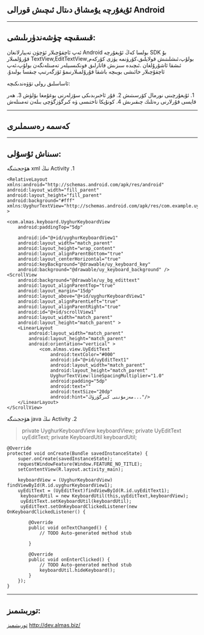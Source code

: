 ئۇيغۇرچە يۇمشاق دىتال ئىچىش قورالى Android
------------------------------------------


----------
## قىسقىچە چۈشەندۈرىلىشى:‫ ##
بۇ ‫‫SDK بولسا كەڭ ئۇيغۇرچە Android ئەپ ئاچقۇچىلار ئۈچۈن تەييارلانغان بولۇپ،ئىشلىتىش قولايلىق،كۆرۈنمە يۈزى كۆركەم,TextView,EditTextView ‫قۇرۇلمىلار ئىشقا ئاشۇرۇلغان .ئىچىدە سىزىش قاتارلىق فونكىسىيلەر تەمىنلەنگەن بولۇپ،ئەپ ئاچقۇچىلار خائىشى بويىچە باشقا قۇرۇلمىلارنىمۇ ئۆزگەرتىپ چىقسا بولىدۇ.

ئاساسلىق رولى تۆۋەندىكىچە:‫‫

‫1. ئۇيغۇرچىنى نورمال كۆرسىتىش
‫2. قۇر ئاخىرىدىكى سۆزلەرنى بوغۇمغا بۆلۈش
‫3. ھەر قايسى قۇرلارنى رەتلىك چىقىرىش
‫4. كونۇپكا تاختىسى ۋە كىرگۈزگۈچى بىلەن تەمىنلەش


----------
## كەسمە رەسىملىرى ##

----------
## سىناش ئۇسۇلى:‫ ##
‫1.	Activity نىڭ xml ھۆججىتىگە

    <RelativeLayout xmlns:android="http://schemas.android.com/apk/res/android"
    android:layout_width="fill_parent"
    android:layout_height="fill_parent"
    android:background="#fff"
    xmlns:UyghurTextView="http://schemas.android.com/apk/res/com.example.uyghurtest" >

    <com.almas.keyboard.UyghurKeyboardView
        android:paddingTop="5dp"
        
        android:id="@+id/uyghurKeyboardView1"
        android:layout_width="match_parent"
        android:layout_height="wrap_content"
        android:layout_alignParentBottom="true"
        android:layout_centerHorizontal="true"
        android:keyBackground="@drawable/uy_keyboard_key" 
        android:background="@drawable/uy_keyboard_background" />
    <ScrollView 	
        android:background="@drawable/uy_bg_edittext"
		android:layout_alignParentTop="true"
        android:layout_margin="15dp"
        android:layout_above="@+id/uyghurKeyboardView1"
        android:layout_alignParentLeft="true"
        android:layout_alignParentRight="true"
        android:id="@+id/scrollView1"
        android:layout_width="match_parent"
        android:layout_height="match_parent" >
        <LinearLayout
            android:layout_width="match_parent"
            android:layout_height="match_parent"
            android:orientation="vertical" >
                <com.almas.view.UyEditText
                    android:textColor="#000"
			        android:id="@+id/uyEditText1"
			        android:layout_width="match_parent"
			        android:layout_height="match_parent"
			        UyghurTextView:lineSpacingMultiplier="1.0"
			        android:padding="5dp"
			        android:text=""
			        android:textSize="20dp"
			        android:hint="مەزمۇننى كىرگۈزۈڭ..."/>
        </LinearLayout>
    </ScrollView>
</RelativeLayout>

‫2.	Activity نىڭ java ھۆججىتىگە

> private UyghurKeyboardView keyboardView;
	private UyEditText uyEditText;
	private KeyboardUtil keyboardUtil;

	@Override
	protected void onCreate(Bundle savedInstanceState) {
		super.onCreate(savedInstanceState);
		requestWindowFeature(Window.FEATURE_NO_TITLE);
		setContentView(R.layout.activity_main);

		keyboardView = (UyghurKeyboardView) findViewById(R.id.uyghurKeyboardView1);
		uyEditText = (UyEditText)findViewById(R.id.uyEditText1);
		 keyboardUtil = new KeyboardUtil(this,uyEditText,keyboardView);
		 uyEditText.setKeyboardUtil(keyboardUtil);
		 uyEditText.setOnKeyboardClickedListener(new OnKeyboardClickedListener() {
			
			@Override
			public void onTextChanged() {
				// TODO Auto-generated method stub
				
			}
			
			@Override
			public void onEnterClicked() {
				// TODO Auto-generated method stub
				keyboardUtil.hideKeyboard();
			}
		});
	}


----------
## توربىتىمىز:‫ ##
[توربىتىمىز](http://dev.almas.biz/index.html)
http://dev.almas.biz/
